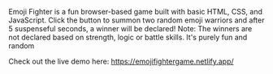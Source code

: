 Emoji Fighter is a fun browser-based game built with basic HTML, CSS, and JavaScript.
Click the button to summon two random emoji warriors and after 5 suspenseful seconds, a winner will be declared!
Note: The winners are not declared based on strength, logic or battle skills. It's purely fun and random

Check out the live demo here:
https://emojifightergame.netlify.app/
